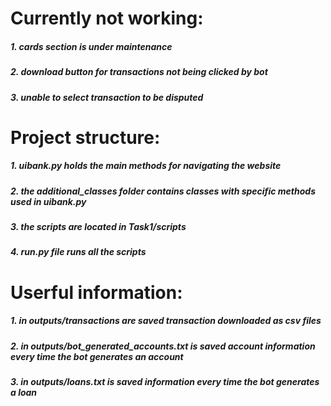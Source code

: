 # Currently not working:
##### 1. cards section is under maintenance
##### 2. download button for transactions not being clicked by bot
##### 3. unable to select transaction to be disputed

# Project structure:
##### 1. uibank.py holds the main methods for navigating the website
##### 2. the additional_classes folder contains classes with specific methods used in uibank.py
##### 3. the scripts are located in Task1/scripts
##### 4. run.py file runs all the scripts 

# Userful information:
##### 1. in outputs/transactions are saved transaction downloaded as csv files
##### 2. in outputs/bot_generated_accounts.txt is saved account information every time the bot generates an account
##### 3. in outputs/loans.txt is saved information every time the bot generates a loan

